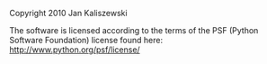Copyright 2010 Jan Kaliszewski

The software is licensed according to the terms of the PSF (Python Software Foundation) license found here: http://www.python.org/psf/license/